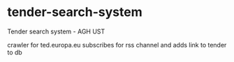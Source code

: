 # tender-search-system
Tender search system - AGH UST

crawler for ted.europa.eu 
subscribes for rss channel and adds link to tender to db 